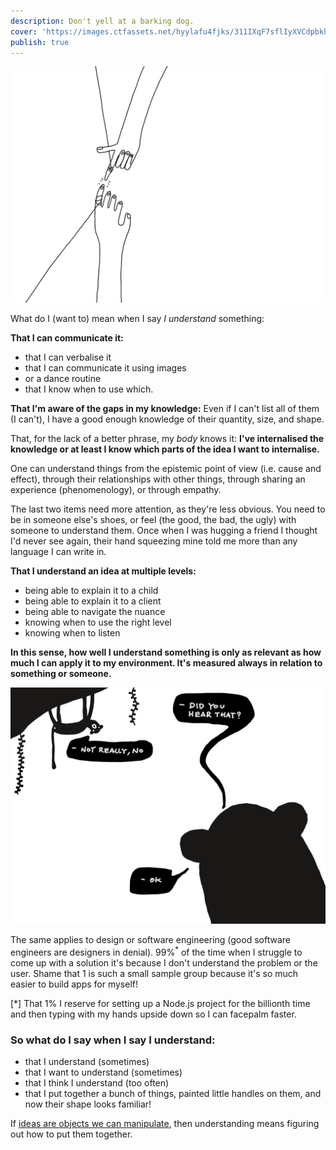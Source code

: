 ```yaml
---
description: Don't yell at a barking dog.
cover: 'https://images.ctfassets.net/hyylafu4fjks/311IXqF7sflIyXVCdpbkhM/440b375549b3c31c8656e5696ead5d09/0CD10530-8791-4168-A3F7-6F130C401128.png'
publish: true
---
```


![hands touching fingers, on tiny leashes](hands-touching-on-threads.png)

What do I (want to) mean when I say *I understand* something:

**That I can communicate it:**
- that I can verbalise it
- that I can communicate it using images
- or a dance routine
- that I know when to use which.

**That I'm aware of the gaps in my knowledge:**
Even if I can't list all of them (I can't), I have a good enough knowledge of their quantity, size, and shape.

That, for the lack of a better phrase, my *body* knows it: **I've internalised the knowledge or at least I know which parts of the idea I want to internalise.** 

One can understand things from the epistemic point of view (i.e. cause and effect), through their relationships with other things, through sharing an experience (phenomenology), or through empathy. 

The last two items need more attention, as they're less obvious. You need to be in someone else's shoes, or feel (the good, the bad, the ugly) with someone to understand them. Once when I was hugging a friend I thought I'd never see again, their hand squeezing mine told me more than any language I can write in.

**That I understand an idea at multiple levels:**
- being able to explain it to a child
- being able to explain it to a client
- being able to navigate the nuance
- knowing when to use the right level
- knowing when to listen

**In this sense, how well I understand something is only as relevant as how much I can apply it to my environment. It's measured always in relation to something or someone.**

![monkeys](monke.jpeg)

The same applies to design or software engineering (good software engineers are designers in denial). 99%<sup>\*</sup> of the time when I struggle to come up with a solution it's because I don't understand the problem or the user. Shame that 1 is such a small sample group because it's so much easier to build apps for myself!

[\*] That 1% I reserve for setting up a Node.js project for the billionth time and then typing with my hands upside down so I can facepalm faster.

### So what do I say when I say I understand:

- that I understand (sometimes)
- that I want to understand (sometimes)
- that I think I understand (too often)
- that I put together a bunch of things, painted little handles on them, and now their shape looks familiar!

If [ideas are objects we can manipulate](https://stephango.com/evergreen-notes), then  understanding means figuring out how to put them together. 

